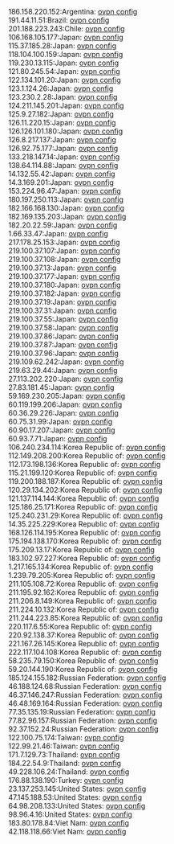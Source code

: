 186.158.220.152:Argentina: [ovpn config](vpn/186_158_220_152.ovpn)  
191.44.11.51:Brazil: [ovpn config](vpn/191_44_11_51.ovpn)  
201.188.223.243:Chile: [ovpn config](vpn/201_188_223_243.ovpn)  
106.168.105.177:Japan: [ovpn config](vpn/106_168_105_177.ovpn)  
115.37.185.28:Japan: [ovpn config](vpn/115_37_185_28.ovpn)  
118.104.100.159:Japan: [ovpn config](vpn/118_104_100_159.ovpn)  
119.230.13.115:Japan: [ovpn config](vpn/119_230_13_115.ovpn)  
121.80.245.54:Japan: [ovpn config](vpn/121_80_245_54.ovpn)  
122.134.101.20:Japan: [ovpn config](vpn/122_134_101_20.ovpn)  
123.1.124.26:Japan: [ovpn config](vpn/123_1_124_26.ovpn)  
123.230.2.28:Japan: [ovpn config](vpn/123_230_2_28.ovpn)  
124.211.145.201:Japan: [ovpn config](vpn/124_211_145_201.ovpn)  
125.9.27.182:Japan: [ovpn config](vpn/125_9_27_182.ovpn)  
126.11.220.15:Japan: [ovpn config](vpn/126_11_220_15.ovpn)  
126.126.101.180:Japan: [ovpn config](vpn/126_126_101_180.ovpn)  
126.8.217.137:Japan: [ovpn config](vpn/126_8_217_137.ovpn)  
126.92.75.177:Japan: [ovpn config](vpn/126_92_75_177.ovpn)  
133.218.147.14:Japan: [ovpn config](vpn/133_218_147_14.ovpn)  
138.64.114.88:Japan: [ovpn config](vpn/138_64_114_88.ovpn)  
14.132.55.42:Japan: [ovpn config](vpn/14_132_55_42.ovpn)  
14.3.169.201:Japan: [ovpn config](vpn/14_3_169_201.ovpn)  
153.224.96.47:Japan: [ovpn config](vpn/153_224_96_47.ovpn)  
180.197.250.113:Japan: [ovpn config](vpn/180_197_250_113.ovpn)  
182.166.168.130:Japan: [ovpn config](vpn/182_166_168_130.ovpn)  
182.169.135.203:Japan: [ovpn config](vpn/182_169_135_203.ovpn)  
182.20.22.59:Japan: [ovpn config](vpn/182_20_22_59.ovpn)  
1.66.33.47:Japan: [ovpn config](vpn/1_66_33_47.ovpn)  
217.178.25.153:Japan: [ovpn config](vpn/217_178_25_153.ovpn)  
219.100.37.107:Japan: [ovpn config](vpn/219_100_37_107.ovpn)  
219.100.37.108:Japan: [ovpn config](vpn/219_100_37_108.ovpn)  
219.100.37.13:Japan: [ovpn config](vpn/219_100_37_13.ovpn)  
219.100.37.177:Japan: [ovpn config](vpn/219_100_37_177.ovpn)  
219.100.37.180:Japan: [ovpn config](vpn/219_100_37_180.ovpn)  
219.100.37.182:Japan: [ovpn config](vpn/219_100_37_182.ovpn)  
219.100.37.19:Japan: [ovpn config](vpn/219_100_37_19.ovpn)  
219.100.37.31:Japan: [ovpn config](vpn/219_100_37_31.ovpn)  
219.100.37.55:Japan: [ovpn config](vpn/219_100_37_55.ovpn)  
219.100.37.58:Japan: [ovpn config](vpn/219_100_37_58.ovpn)  
219.100.37.86:Japan: [ovpn config](vpn/219_100_37_86.ovpn)  
219.100.37.87:Japan: [ovpn config](vpn/219_100_37_87.ovpn)  
219.100.37.96:Japan: [ovpn config](vpn/219_100_37_96.ovpn)  
219.109.62.242:Japan: [ovpn config](vpn/219_109_62_242.ovpn)  
219.63.29.44:Japan: [ovpn config](vpn/219_63_29_44.ovpn)  
27.113.202.220:Japan: [ovpn config](vpn/27_113_202_220.ovpn)  
27.83.181.45:Japan: [ovpn config](vpn/27_83_181_45.ovpn)  
59.169.230.205:Japan: [ovpn config](vpn/59_169_230_205.ovpn)  
60.119.199.206:Japan: [ovpn config](vpn/60_119_199_206.ovpn)  
60.36.29.226:Japan: [ovpn config](vpn/60_36_29_226.ovpn)  
60.75.31.99:Japan: [ovpn config](vpn/60_75_31_99.ovpn)  
60.90.17.207:Japan: [ovpn config](vpn/60_90_17_207.ovpn)  
60.93.7.71:Japan: [ovpn config](vpn/60_93_7_71.ovpn)  
106.240.234.114:Korea Republic of: [ovpn config](vpn/106_240_234_114.ovpn)  
112.149.208.200:Korea Republic of: [ovpn config](vpn/112_149_208_200.ovpn)  
112.173.198.136:Korea Republic of: [ovpn config](vpn/112_173_198_136.ovpn)  
115.21.199.120:Korea Republic of: [ovpn config](vpn/115_21_199_120.ovpn)  
119.200.188.187:Korea Republic of: [ovpn config](vpn/119_200_188_187.ovpn)  
120.29.134.202:Korea Republic of: [ovpn config](vpn/120_29_134_202.ovpn)  
121.137.114.144:Korea Republic of: [ovpn config](vpn/121_137_114_144.ovpn)  
125.186.25.171:Korea Republic of: [ovpn config](vpn/125_186_25_171.ovpn)  
125.240.231.29:Korea Republic of: [ovpn config](vpn/125_240_231_29.ovpn)  
14.35.225.229:Korea Republic of: [ovpn config](vpn/14_35_225_229.ovpn)  
168.126.114.195:Korea Republic of: [ovpn config](vpn/168_126_114_195.ovpn)  
175.194.138.170:Korea Republic of: [ovpn config](vpn/175_194_138_170.ovpn)  
175.209.13.17:Korea Republic of: [ovpn config](vpn/175_209_13_17.ovpn)  
183.102.97.227:Korea Republic of: [ovpn config](vpn/183_102_97_227.ovpn)  
1.217.165.134:Korea Republic of: [ovpn config](vpn/1_217_165_134.ovpn)  
1.239.79.205:Korea Republic of: [ovpn config](vpn/1_239_79_205.ovpn)  
211.105.108.72:Korea Republic of: [ovpn config](vpn/211_105_108_72.ovpn)  
211.195.92.162:Korea Republic of: [ovpn config](vpn/211_195_92_162.ovpn)  
211.206.8.149:Korea Republic of: [ovpn config](vpn/211_206_8_149.ovpn)  
211.224.10.132:Korea Republic of: [ovpn config](vpn/211_224_10_132.ovpn)  
211.244.223.85:Korea Republic of: [ovpn config](vpn/211_244_223_85.ovpn)  
220.117.6.55:Korea Republic of: [ovpn config](vpn/220_117_6_55.ovpn)  
220.92.138.37:Korea Republic of: [ovpn config](vpn/220_92_138_37.ovpn)  
221.167.26.145:Korea Republic of: [ovpn config](vpn/221_167_26_145.ovpn)  
222.117.104.108:Korea Republic of: [ovpn config](vpn/222_117_104_108.ovpn)  
58.235.79.150:Korea Republic of: [ovpn config](vpn/58_235_79_150.ovpn)  
59.20.144.190:Korea Republic of: [ovpn config](vpn/59_20_144_190.ovpn)  
185.124.155.182:Russian Federation: [ovpn config](vpn/185_124_155_182.ovpn)  
46.188.124.68:Russian Federation: [ovpn config](vpn/46_188_124_68.ovpn)  
46.37.146.247:Russian Federation: [ovpn config](vpn/46_37_146_247.ovpn)  
46.48.169.164:Russian Federation: [ovpn config](vpn/46_48_169_164.ovpn)  
77.35.135.19:Russian Federation: [ovpn config](vpn/77_35_135_19.ovpn)  
77.82.96.157:Russian Federation: [ovpn config](vpn/77_82_96_157.ovpn)  
92.37.152.24:Russian Federation: [ovpn config](vpn/92_37_152_24.ovpn)  
122.100.75.174:Taiwan: [ovpn config](vpn/122_100_75_174.ovpn)  
122.99.21.46:Taiwan: [ovpn config](vpn/122_99_21_46.ovpn)  
171.7.129.73:Thailand: [ovpn config](vpn/171_7_129_73.ovpn)  
184.22.54.9:Thailand: [ovpn config](vpn/184_22_54_9.ovpn)  
49.228.106.24:Thailand: [ovpn config](vpn/49_228_106_24.ovpn)  
176.88.138.190:Turkey: [ovpn config](vpn/176_88_138_190.ovpn)  
23.137.253.145:United States: [ovpn config](vpn/23_137_253_145.ovpn)  
47.145.188.53:United States: [ovpn config](vpn/47_145_188_53.ovpn)  
64.98.208.133:United States: [ovpn config](vpn/64_98_208_133.ovpn)  
98.96.4.16:United States: [ovpn config](vpn/98_96_4_16.ovpn)  
183.80.178.84:Viet Nam: [ovpn config](vpn/183_80_178_84.ovpn)  
42.118.118.66:Viet Nam: [ovpn config](vpn/42_118_118_66.ovpn)  
